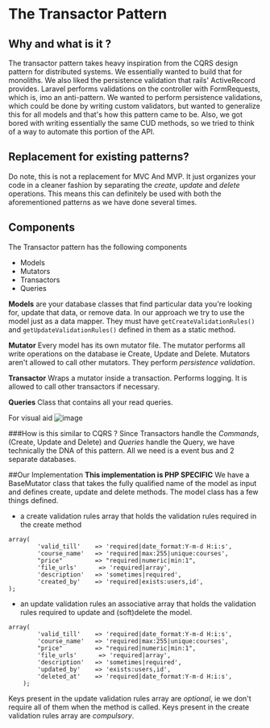 # The Transactor Pattern
## Why and what is it ?
The transactor pattern takes heavy inspiration from the CQRS design pattern for distributed systems. We essentially wanted
to build that for monoliths. We also liked the persistence validation that rails' ActiveRecord provides. Laravel performs
validations on the controller with FormRequests, which is, imo an anti-pattern. We wanted to perform persistence validations,
which could be done by writing custom validators, but wanted to generalize this for all models and that's how this pattern
came to be. Also, we got bored with writing essentially the same CUD methods, so we tried to think of a way to automate 
this portion of the API. 

## Replacement for existing patterns?
Do note, this is not a replacement for MVC And MVP. It just organizes your code in a cleaner fashion by separating the 
*create*, *update* and *delete* operations. This means this can definitely be used with both the aforementioned patterns
as we have done several times.

## Components
The Transactor pattern has the following components
- Models
- Mutators
- Transactors
- Queries

**Models** are your database classes that find particular data you're looking for, update that data, or remove data. In 
our approach we try to use the model just as a data mapper. They must have ```getCreateValidationRules()``` and 
```getUpdateValidationRules()``` defined in them as a static method.

**Mutator** Every model has its own mutator file. The mutator performs all write operations on the database ie Create, 
Update and Delete. Mutators aren't allowed to call other mutators. They perform *persistence validation*.

**Transactor** Wraps a mutator inside a transaction. Performs logging. It is allowed to call other transactors if 
necessary. 

**Queries** Class that contains all your read queries.
 
 For visual aid
 ![image](https://drive.google.com/uc?export=view&id=1feXRRJbvQThx8KF9hkrFvNc2wh3nZxHL)
 
###How is this similar to CQRS ?
Since Transactors handle the *Commands*, (Create, Update and Delete) and *Queries* handle the Query, we have technically
the DNA of this pattern. All we need is a event bus and 2 separate databases.

##Our Implementation
**This implementation is PHP SPECIFIC**
We have a BaseMutator class that takes the fully qualified name of the model as input and defines create, update and 
delete methods.
The model class has a few things defined.
* a create validation rules array that holds the validation rules required in the create method
```
array(
        'valid_till'    => 'required|date_format:Y-m-d H:i:s',
        'course_name'   => 'required|max:255|unique:courses',
        "price"         => "required|numeric|min:1",
        'file_urls'      => 'required|array',
        'description'   => 'sometimes|required',
        'created_by'    => 'required|exists:users,id',
);
``` 
* an update validation rules an associative array that holds the validation rules required to update and (soft)delete the model.
```
array(
        'valid_till'    => 'required|date_format:Y-m-d H:i:s',
        'course_name'   => 'required|max:255|unique:courses',
        "price"         => "required|numeric|min:1",
        'file_urls'      => 'required|array',
        'description'   => 'sometimes|required',
        'updated_by'    => 'exists:users,id',
        'deleted_at'    => 'required|date_format:Y-m-d H:i:s',
    );
```
Keys present in the update validation rules array are *optional*, ie we don't require all of them when the method is called.
Keys present in the create validation rules array are *compulsory*.